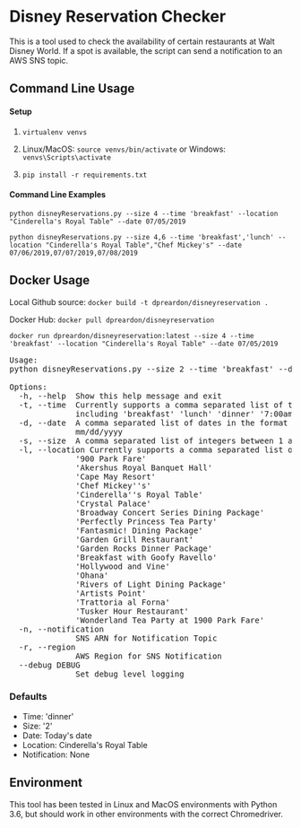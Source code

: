 # Disney Reservation Checker
This is a tool used to check the availability of certain restaurants at Walt Disney World. If a spot is available, the script can send a notification to an AWS SNS topic.

## Command Line Usage
#### Setup
1) ```virtualenv venvs```

2) Linux/MacOS: ```source venvs/bin/activate``` or
Windows: ```venvs\Scripts\activate```

3) ```pip install -r requirements.txt```

#### Command Line Examples
```python disneyReservations.py --size 4 --time 'breakfast' --location "Cinderella's Royal Table" --date 07/05/2019```

```python disneyReservations.py --size 4,6 --time 'breakfast','lunch' --location "Cinderella's Royal Table","Chef Mickey's" --date 07/06/2019,07/07/2019,07/08/2019```

## Docker Usage
Local Github source: ```docker build -t dpreardon/disneyreservation .```

Docker Hub: ```docker pull dpreardon/disneyreservation```

```docker run dpreardon/disneyreservation:latest --size 4 --time 'breakfast' --location "Cinderella's Royal Table" --date 07/05/2019```

<pre>
Usage:
python disneyReservations.py --size 2 --time 'breakfast' --date 07/05/2019

Options:
  -h, --help  Show this help message and exit
  -t, --time  Currently supports a comma separated list of times
              including 'breakfast' 'lunch' 'dinner' '7:00am' '6:00pm'
  -d, --date  A comma separated list of dates in the format
              mm/dd/yyyy
  -s, --size  A comma separated list of integers between 1 and 49
  -l, --location Currently supports a comma separated list of quoted string locations including
              '900 Park Fare'
              'Akershus Royal Banquet Hall'
              'Cape May Resort'
              'Chef Mickey''s'
              'Cinderella''s Royal Table'
              'Crystal Palace'
              'Broadway Concert Series Dining Package'
              'Perfectly Princess Tea Party'
              'Fantasmic! Dining Package'
              'Garden Grill Restaurant'
              'Garden Rocks Dinner Package'
              'Breakfast with Goofy Ravello'
              'Hollywood and Vine'
              'Ohana'
              'Rivers of Light Dining Package'
              'Artists Point'
              'Trattoria al Forna'
              'Tusker Hour Restaurant'
              'Wonderland Tea Party at 1900 Park Fare'
  -n, --notification
              SNS ARN for Notification Topic
  -r, --region
              AWS Region for SNS Notification
  --debug DEBUG
              Set debug level logging
</pre>

### Defaults

* Time: 'dinner'
* Size: '2'
* Date: Today's date
* Location: Cinderella's Royal Table
* Notification: None

## Environment
This tool has been tested in Linux and MacOS environments with Python 3.6, but should work in other environments with the correct Chromedriver.